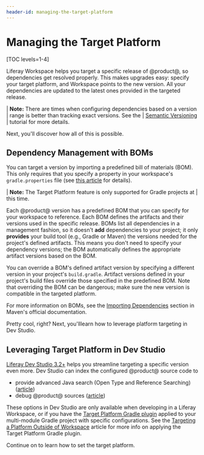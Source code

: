 ```yaml
---
header-id: managing-the-target-platform
---
```


# Managing the Target Platform

[TOC levels=1-4]

Liferay Workspace helps you target a specific release of @product@, so
dependencies get resolved properly. This makes upgrades easy: specify your
target platform, and Workspace points to the new version. All your dependencies
are updated to the latest ones provided in the targeted release.

| **Note:** There are times when configuring dependencies based on a version
| range is better than tracking exact versions. See the
| [Semantic Versioning](/docs/reference/7-2/-/knowledge_base/reference/semantic-versioning)
| tutorial for more details.

Next, you'll discover how all of this is possible.

## Dependency Management with BOMs

You can target a version by importing a predefined bill of materials (BOM). This
only requires that you specify a property in your workspace's
`gradle.properties` file (see
[this article](/docs/reference/7-2/-/knowledge_base/reference/setting-the-target-platform)
for details).

| **Note:** The Target Platform feature is only supported for Gradle projects at
| this time.

Each @product@ version has a predefined BOM that you can specify for your
workspace to reference. Each BOM defines the artifacts and their versions used
in the specific release. BOMs list all dependencies in a management fashion, so
it doesn't **add** dependencies to your project; it only **provides** your build
tool (e.g., Gradle or Maven) the versions needed for the project's defined
artifacts. This means you don't need to specify your dependency versions; the
BOM automatically defines the appropriate artifact versions based on the BOM.

You can override a BOM's defined artifact version by specifying a different
version in your project's `build.gradle`. Artifact versions defined in your
project's build files override those specified in the predefined BOM. Note that
overriding the BOM can be dangerous; make sure the new version is compatible in
the targeted platform.

For more information on BOMs, see the
[Importing Dependencies](https://maven.apache.org/guides/introduction/introduction-to-dependency-mechanism#Importing_Dependencies)
section in Maven's official documentation.

Pretty cool, right? Next, you'lllearn how to leverage platform targeting in Dev
Studio.

## Leveraging Target Platform in Dev Studio

[Liferay Dev Studio 3.2+](/docs/reference/7-2/-/knowledge_base/reference/liferay-dev-studio) 
helps you streamline targeting a specific version even more. Dev Studio can
index the configured @product@ source code to

- provide advanced Java search (Open Type and Reference Searching)
  ([article](/docs/reference/7-2/-/knowledge_base/reference/searching-product-source-in-dev-studio))
- debug @product@ sources
  ([article](/docs/reference/7-2/-/knowledge_base/reference/debugging-product-source-in-dev-studio))

These options in Dev Studio are only available when developing in a Liferay
Workspace, or if you have the
[Target Platform Gradle plugin](/docs/reference/7-2/-/knowledge_base/reference/target-platform-gradle-plugin)
applied to your multi-module Gradle project with specific configurations. See
the
[Targeting a Platform Outside of Workspace](/docs/reference/7-2/-/knowledge_base/reference/targeting-a-platform-outside-of-workspace)
article for more info on applying the Target Platform Gradle plugin.

Continue on to learn how to set the target platform.
